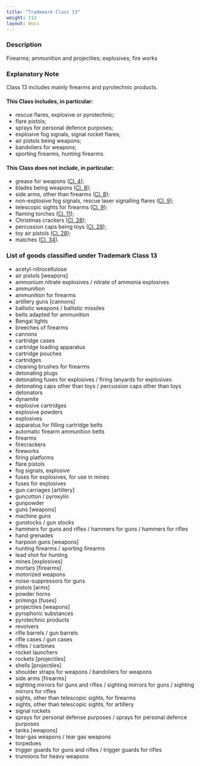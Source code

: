 ```yaml
---
title: "Trademark Class 13"
weight: 213
layout: docs
---
```


### Description

Firearms; ammunition and projectiles; explosives; fire works

### Explanatory Note

Class 13 includes mainly firearms and pyrotechnic products.

#### This Class includes, in particular:

* rescue flares, explosive or pyrotechnic;
* flare pistols;
* sprays for personal defence purposes;
* explosive fog signals, signal rocket flares;
* air pistols being weapons;
* bandoliers for weapons;
* sporting firearms, hunting firearms.

#### This Class does not include, in particular:

* grease for weapons ([Cl. 4](trademark-class-4));
* blades being weapons ([Cl. 8](trademark-class-8));
* &#x20;side arms, other than firearms ([Cl. 8](trademark-class-8));
* &#x20;non-explosive fog signals, rescue laser signalling flares ([Cl. 9](trademark-class-9));
* &#x20;telescopic sights for firearms ([Cl. 9](trademark-class-9));
* &#x20;flaming torches ([Cl. 11](trademark-class-11));
* &#x20;Christmas crackers ([Cl. 28](trademark-class-28));
* &#x20;percussion caps being toys ([Cl. 28](trademark-class-28));
* &#x20;toy air pistols ([Cl. 28](trademark-class-28));
* &#x20;matches ([Cl. 34](trademark-class-34)).

### List of goods classified under Trademark Class 13

* acetyl-nitrocellulose
* air pistols \[weapons]
* ammonium nitrate explosives / nitrate of ammonia explosives
* ammunition
* ammunition for firearms
* artillery guns \[cannons]
* ballistic weapons / ballistic missiles
* belts adapted for ammunition
* Bengal lights
* breeches of firearms
* cannons
* cartridge cases
* cartridge loading apparatus
* cartridge pouches
* cartridges
* cleaning brushes for firearms
* detonating plugs
* detonating fuses for explosives / firing lanyards for explosives
* detonating caps other than toys / percussion caps other than toys
* detonators
* dynamite
* explosive cartridges
* explosive powders
* explosives
* apparatus for filling cartridge belts
* automatic firearm ammunition belts
* firearms
* firecrackers
* fireworks
* firing platforms
* flare pistols
* fog signals, explosive
* fuses for explosives, for use in mines
* fuses for explosives
* gun carriages \[artillery]
* guncotton / pyroxylin
* gunpowder
* guns \[weapons]
* machine guns
* gunstocks / gun stocks
* hammers for guns and rifles / hammers for guns / hammers for rifles
* hand grenades
* harpoon guns \[weapons]
* hunting firearms / sporting firearms
* lead shot for hunting
* mines \[explosives]
* mortars \[firearms]
* motorized weapons
* noise-suppressors for guns
* pistols \[arms]
* powder horns
* primings \[fuses]
* projectiles \[weapons]
* pyrophoric substances
* pyrotechnic products
* revolvers
* rifle barrels / gun barrels
* rifle cases / gun cases
* rifles / carbines
* rocket launchers
* rockets \[projectiles]
* shells \[projectiles]
* shoulder straps for weapons / bandoliers for weapons
* side arms \[firearms]
* sighting mirrors for guns and rifles / sighting mirrors for guns / sighting mirrors for rifles
* sights, other than telescopic sights, for firearms
* sights, other than telescopic sights, for artillery
* signal rockets
* sprays for personal defense purposes / sprays for personal defence purposes
* tanks \[weapons]
* tear-gas weapons / tear gas weapons
* torpedoes
* trigger guards for guns and rifles / trigger guards for rifles
* trunnions for heavy weapons
